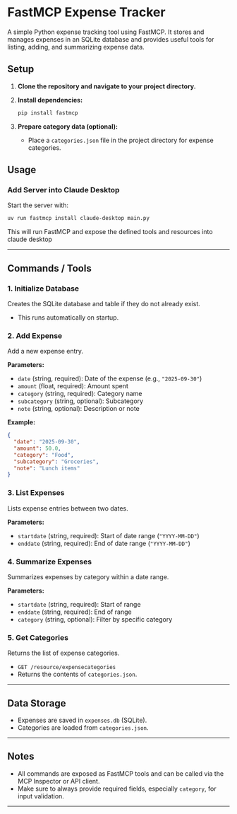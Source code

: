 # FastMCP Expense Tracker

A simple Python expense tracking tool using FastMCP. It stores and manages expenses in an SQLite database and provides useful tools for listing, adding, and summarizing expense data.

## Setup

1. **Clone the repository and navigate to your project directory.**

2. **Install dependencies:**
   ```bash
   pip install fastmcp
   ```

3. **Prepare category data (optional):**
   - Place a `categories.json` file in the project directory for expense categories.

## Usage

### Add Server into Claude Desktop

Start the server with:
```bash
uv run fastmcp install claude-desktop main.py
```
This will run FastMCP and expose the defined tools and resources into claude desktop

---

## Commands / Tools

### 1. Initialize Database
Creates the SQLite database and table if they do not already exist.
- This runs automatically on startup.

### 2. Add Expense

Add a new expense entry.

**Parameters:**
- `date` (string, required): Date of the expense (e.g., `"2025-09-30"`)
- `amount` (float, required): Amount spent
- `category` (string, required): Category name
- `subcategory` (string, optional): Subcategory
- `note` (string, optional): Description or note

**Example:**
```json
{
  "date": "2025-09-30",
  "amount": 50.0,
  "category": "Food",
  "subcategory": "Groceries",
  "note": "Lunch items"
}
```

### 3. List Expenses

Lists expense entries between two dates.

**Parameters:**
- `startdate` (string, required): Start of date range (`"YYYY-MM-DD"`)
- `enddate` (string, required): End of date range (`"YYYY-MM-DD"`)

### 4. Summarize Expenses

Summarizes expenses by category within a date range.

**Parameters:**
- `startdate` (string, required): Start of range
- `enddate` (string, required): End of range
- `category` (string, optional): Filter by specific category

### 5. Get Categories

Returns the list of expense categories.

- `GET /resource/expensecategories`
- Returns the contents of `categories.json`.

---

## Data Storage

- Expenses are saved in `expenses.db` (SQLite).
- Categories are loaded from `categories.json`.

---

## Notes

- All commands are exposed as FastMCP tools and can be called via the MCP Inspector or API client.
- Make sure to always provide required fields, especially `category`, for input validation.

---
